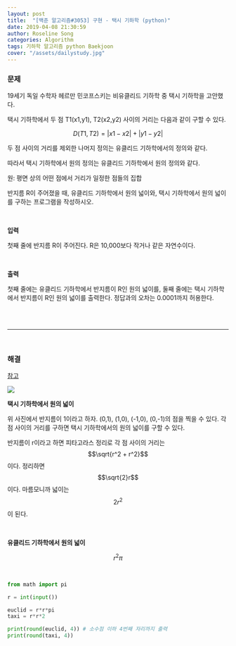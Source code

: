 ```yaml
---
layout: post
title:  "[백준 알고리즘#3053] 구현 - 택시 기하학 (python)"
date: 2019-04-08 21:30:59
author: Roseline Song
categories: Algorithm
tags: 기하학 알고리즘 python Baekjoon
cover: "/assets/dailystudy.jpg"
---
```


### 문제 

19세기 독일 수학자 헤르만 민코프스키는 비유클리드 기하학 중 택시 기하학을 고안했다.

택시 기하학에서 두 점 T1(x1,y1), T2(x2,y2) 사이의 거리는 다음과 같이 구할 수 있다.

$$D(T1,T2) = |x1-x2| + |y1-y2|$$

두 점 사이의 거리를 제외한 나머지 정의는 유클리드 기하학에서의 정의와 같다.

따라서 택시 기하학에서 원의 정의는 유클리드 기하학에서 원의 정의와 같다.

원: 평면 상의 어떤 점에서 거리가 일정한 점들의 집합

반지름 R이 주어졌을 때, 유클리드 기하학에서 원의 넓이와, 택시 기하학에서 원의 넓이를 구하는 프로그램을 작성하시오.

<br>

**입력**

첫째 줄에 반지름 R이 주어진다. R은 10,000보다 작거나 같은 자연수이다.


<br>

**출력**

첫째 줄에는 유클리드 기하학에서 반지름이 R인 원의 넓이를, 둘째 줄에는 택시 기하학에서 반지름이 R인 원의 넓이를 출력한다. 정답과의 오차는 0.0001까지 허용한다.

<br>
<br>

<hr>

<br>


### 해결

[참고](http://pub.chosun.com/client/news/viw.asp?cate=C03&mcate=M1004&nNewsNumb=20170825805&nidx=25806)

<img src="http://monthly.chosun.com/upload/1708/1708_396_6.jpg" style="width=400px;">

**택시 기하학에서 원의 넓이**

위 사진에서 반지름이 1이라고 하자. (0,1), (1,0), (-1,0), (0,-1)의 점을 찍을 수 있다. 각 점 사이의 거리를 구하면 택시 기하학에서의 원의 넓이를 구할 수 있다. 

반지름이 r이라고 하면 피타고라스 정리로 각 점 사이의 거리는 $$\sqrt{r^2 + r^2}$$이다. 정리하면 $$\sqrt{2}r$$이다. 마름모니까 넓이는 $$2r^2$$이 된다. 

<br>

**유클리드 기하학에서 원의 넓이**

$$r^2 π$$

<br>

```python
from math import pi

r = int(input())

euclid = r*r*pi 
taxi = r*r*2

print(round(euclid, 4)) # 소수점 이하 4번째 자리까지 출력
print(round(taxi, 4))
```


<br>
<br>